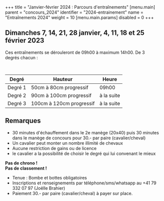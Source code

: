 +++
title = "Janvier-février 2024 : Parcours d'entraînements"
[menu.main]
  parent = "concours_2024"
  identifier = "2024-entrainement"
  name = "Entraînements 2024"
  weight = 10
[menu.main.params]
  disabled = 0
+++

## Dimanches 7, 14, 21, 28 janvier, 4, 11, 18 et 25 février 2023


Ces entraînements se dérouleront de 09h00 à maximum 14h00. De 3 degrés chacun :

<br/>

| Degré   | Hauteur                  | Heure      |
|---------|--------------------------|------------|
| Degré 1 | 50cm à 80cm progressif   | 09h00      |
| Degré 2 | 90cm à 100cm progressif  | à la suite |
| Degré 3 | 100cm à 120cm progressif | à la suite |

## Remarques

- 30 minutes d'échauffement dans le 2e manège (20x40) puis 30 minutes dans le manège de concours pour 30.- par paire (cavalier/cheval)
- Un cavalier peut monter un nombre illimité de chevaux
- Aucune restriction de gains ou de licence
- le cavalier a la possibilité de choisir le degré qui lui convenant le mieux

**Pas de chrono !**<br/>
**Pas de classement !**

- Tenue : Bombe et bottes obligatoires
- Inscriptions et renseignements par téléphone/sms/whatsapp au +41 79 332 07 97 (Joëlle Brahier)
- Paiement 30.- par paire (cavalier/cheval) à payer sur place.
